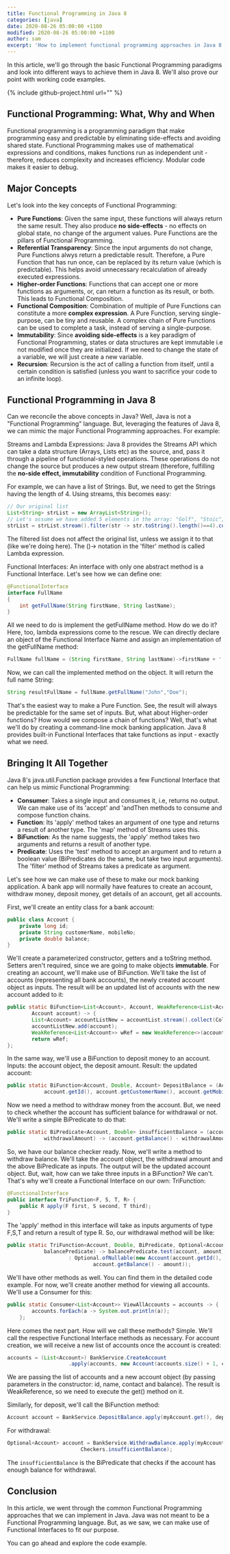 ```yaml
---
title: Functional Programming in Java 8
categories: [java]
date: 2020-08-26 05:00:00 +1100
modified: 2020-08-26 05:00:00 +1100
author: sam
excerpt: 'How to implement functional programming approaches in Java 8'
---
```


In this article, we'll go through the basic Functional Programming paradigms and look into different ways to achieve them in Java 8. We'll also prove our point with working code examples.

{% include github-project.html url="" %}

## Functional Programming: What, Why and When

Functional programming is a programming paradigm that make programming easy and predictable by eliminating side-effects and avoiding shared state. Functional Programming makes use of mathematical expressions and conditions, makes functions run as independent unit - therefore, reduces complexity and increases efficiency. Modular code makes it easier to debug. 

## Major Concepts

Let's look into the key concepts of Functional Programming:

- **Pure Functions**: Given the same input, these functions will always return the same result. They also produce **no side-effects** - no effects on global state, no change of the argument values. Pure Functions are the pillars of Functional Programming.
- **Referential Transparency**: Since the input arguments do not change, Pure Functions alwys return a predictable result. Therefore, a Pure Function that has run once, can be replaced by its return value (which is predictable). This helps avoid unnecessary recalculation of already executed expressions.
- **Higher-order Functions**: Functions that can accept one or more functions as arguments, or, can return a function as its result, or both. This leads to Functional Composition.
- **Functional Composition**: Combination of multiple of Pure Functions can constitute a more **complex expression**. A Pure Function, serving single-purpose, can be tiny and reusable. A complex chain of Pure Functions can be used to complete a task, instead of serving a single-purpose.
- **Immutability**: Since **avoiding side-effects** is a key paradigm of Functional Programming, states or data structures are kept immutable i.e not modified once they are initialized. If we need to change the state of a variable, we will just create a new variable.
- **Recursion**: Recursion is the act of calling a function from itself, until a certain condition is satisfied (unless you want to sacrifice your code to an infinite loop).

## Functional Programming in Java 8

Can we reconcile the above concepts in Java? Well, Java is not a "Functional Programming" language. But, leveraging the features of Java 8, we can mimic the major Functional Programming approaches. For example:

Streams and Lambda Expressions: Java 8 provides the Streams API which can take a data structure (Arrays, Lists etc) as the source, and, pass it through a pipeline of functional-styled operations. These operations do not change the source but produces a new output stream (therefore, fulfilling the **no-side effect, immutability** condition of Functional Programming.

For example, we can have a list of Strings. But, we need to get the Strings having the length of 4. Using streams, this becomes easy:

```java
// Our original list
List<String> strList = new ArrayList<String>();
// Let's assume we have added 5 elements in the array: "Golf", "Stoic", "Planet", "Mars", "Moon".
strList = strList.stream().filter(str -> str.toString().length()==4).collect(Collectors.toList());
```

The filtered list does not affect the original list, unless we assign it to that (like we're doing here). The ()-> notation in the 'filter' method is called Lambda expression.

Functional Interfaces: An interface with only one abstract method is a Functional Interface. Let's see how we can define one:

```java
@FunctionalInterface
interface FullName 
{ 
    int getFullName(String firstName, String lastName); 
} 
```

All we need to do is implement the getFullName method. How do we do it? Here, too, lambda expressions come to the rescue. We can directly declare an object of the Functional Interface Name and assign an implementation of the getFullName method:

```java
FullName fullName = (String firstName, String lastName)->firstName + ' ' + lastName; 
```

Now, we can call the implemented method on the object. It will return the full name String:

```java
String resultFullName = fullName.getFullName("John","Doe"); 
```

That's the easiest way to make a Pure Function. See, the result will always be predictable for the same set of inputs. But, what about Higher-order functions? How would we compose a chain of functions? Well, that's what we'll do by creating a command-line mock banking application. Java 8 provides built-in Functional Interfaces that take functions as input - exactly what we need.

## Bringing It All Together

Java 8's java.util.Function package provides a few Functional Interface that can help us mimic Functional Programming:

- **Consumer**: Takes a single input and consumes it, i.e, returns no output. We can make use of its 'accept' and 'andThen methods to consume and compose function chains.
- **Function**: Its 'apply' method takes an argument of one type and returns a result of another type. The 'map' method of Streams uses this.
- **BiFunction**: As the name suggests, the  'apply' method takes two arguments and returns a result of another type.
- **Predicate**: Uses the 'test' method to accept an argument and to return a boolean value (BiPredicates do the same, but take two input arguments). The 'filter' method of Streams takes a predicate as argument.

Let's see how we can make use of these to make our mock banking application. A bank app will normally have features to create an account, withdraw money, deposit money, get details of an account, get all accounts. 

First, we'll create an entity class for a bank account:

```java
public class Account {
	private long id;
	private String customerName, mobileNo;
	private double balance;
}
```

We'll create a  parameterized constructor, getters and a toString method. Setters aren't required, since we are going to make objects **immutable**. For creating an account, we'll make use of BiFunction. We'll take the list of accounts (representing all bank accounts), the newly created account object as inputs. The result will be an updated list of accounts with the new account added to it:

```java
public static BiFunction<List<Account>, Account, WeakReference<List<Account>>> CreateAccount = (List<Account> accountList,
		Account account) -> {
		List<Account> accountListNew = accountList.stream().collect(Collectors.toList());
		accountListNew.add(account);
		WeakReference<List<Account>> wRef = new WeakReference<>(accountListNew);
		return wRef;
};
```
In the same way, we'll use a BiFunction to deposit money to an account. Inputs: the account object, the deposit amount. Result: the updated account:

```java
public static BiFunction<Account, Double, Account> DepositBalance = (Account account, Double amount) -> new Account(
			account.getId(), account.getCustomerName(), account.getMobileNo(), account.getBalance() + amount);
```

Now we need a method to withdraw money from the account. But, we need to check whether the account has sufficient balance for withdrawal or not. We'll write a simple BiPredicate to do that:

```java
public static BiPredicate<Account, Double> insufficientBalance = (account,
			withdrawalAmount) -> (account.getBalance() - withdrawalAmount) < 0 ? true : false;
```

So, we have our balance checker ready. Now, we'll write a method to withdraw balance. We'll take the account object, the withdrawal amount and the above BiPredicate as inputs. The output will be the updated account object. But, wait, how can we take three inputs in a BiFunction? We can't. That's why we'll create a Functional Interface on our own: TriFunction:

```java
@FunctionalInterface
public interface TriFunction<F, S, T, R> {
	public R apply(F first, S second, T third);
}
```

The 'apply' method in this interface will take as inputs arguments of type F,S,T and return a result of type R. So, our withdrawal method will be like:

```java
public static TriFunction<Account, Double, BiPredicate, Optional<Account>> WithdrawBalance = (account, amount,
			balancePredicate) -> balancePredicate.test(account, amount) ? Optional.ofNullable(null)
					: Optional.ofNullable(new Account(account.getId(), account.getCustomerName(), account.getMobileNo(),
							account.getBalance() - amount));
```

We'll have other methods as well. You can find them in the detailed code example. For now, we'll create another method for viewing all accounts. We'll use a Consumer for this:

```java
public static Consumer<List<Account>> ViewAllAccounts = accounts -> {
		accounts.forEach(a -> System.out.println(a));
	};
```
Here comes the next part. How will we call these methods? Simple. We'll call the respective Functional Interface methods as necessary. For account creation, we will receive a new list of accounts once the account is created:

```java
accounts = (List<Account>) BankService.CreateAccount
					.apply(accounts, new Account(accounts.size() + 1, customerName, contactNo, balance)).get();
```
We are passing the list of accounts and a new account object (by passing parameters in the constructor: id, name, contact and balance). The result is WeakReference, so we need to execute the get() method on it.

Similarly, for deposit, we'll call the BiFunction method:

```java
Account account = BankService.DepositBalance.apply(myAccount.get(), depositAmount);
```
For withdrawal:

```java
Optional<Account> account = BankService.WithdrawBalance.apply(myAccount.get(), sc.nextDouble(),
						Checkers.insufficientBalance);
```
The `insufficientBalance` is the BiPredicate that checks if the account has enough balance for withdrawal.


## Conclusion

In this article, we went through the common Functional Programming approaches that we can implement in Java. Java was not meant to be a Functional Programming language. But, as we saw, we can make use of Functional Interfaces to fit our purpose. 

You can go ahead and explore the code example.
